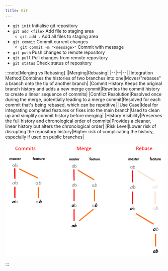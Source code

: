 ```yaml
---
title: Git
---
```


- `git init` Initialise git repository
- `git add <file>` Add file to staging area
  - `git add .` Add all files to staging area
- `git commit` Commit current changes
  - `git commit -m "<message>"` Commit with message
- `git push` Push changes to remote repository
- `git pull` Pull changes from remote repository
- `git status` Check status of repository

:::note[Merging vs Rebasing]
||Merging|Rebasing|
|--|--|--|
|Integration Method|Combines the histories of two branches into one|Moves/"rebases" a branch onto the tip of another branch|
|Commit History|Keeps the original branch history and adds a new merge commit|Rewrites the commit history to create a linear sequence of commits|
|Conflict Resolution|Resolved once during the merge, potentially leading to a merge commit|Resolved for each commit that's being rebased, which can be repetitive|
|Use Case|Ideal for integrating completed features or fixes into the main branch|Used to clean up and simplify commit history before merging|
|History Visibility|Preserves the full history and chronological order of commits|Provides a cleaner, linear history but alters the chronological order|
|Risk Level|Lower risk of disrupting the repository history|Higher risk of complicating the history, especially if used on public branches|

![](/src/assets/git/merge-vs-rebase.png)

:::
